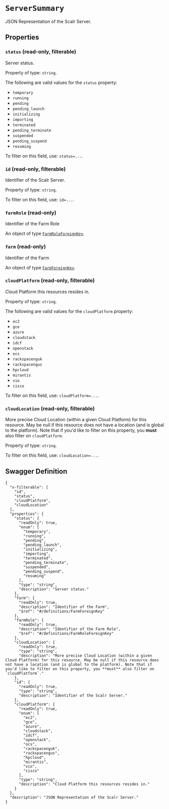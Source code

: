 # `ServerSummary` #

JSON Representation of the Scalr Server.





## Properties ##

### `status` (read-only, filterable) ###

Server status.


Property of type: `string`.

 
The following are valid values for the `status` property:
  + `temporary`
  + `running`
  + `pending`
  + `pending_launch`
  + `initializing`
  + `importing`
  + `terminated`
  + `pending_terminate`
  + `suspended`
  + `pending_suspend`
  + `resuming`

To filter on this field, use: `status=...`.


### `id` (read-only, filterable) ###

Identifier of the Scalr Server.


Property of type: `string`.


To filter on this field, use: `id=...`.


### `farmRole` (read-only) ###

Identifier of the Farm Role


An object of type [`FarmRoleForeignKey`](./../definitions/FarmRoleForeignKey.mkd).



### `farm` (read-only) ###

Identifier of the Farm


An object of type [`FarmForeignKey`](./../definitions/FarmForeignKey.mkd).



### `cloudPlatform` (read-only, filterable) ###

Cloud Platform this resources resides in.


Property of type: `string`.

 
The following are valid values for the `cloudPlatform` property:
  + `ec2`
  + `gce`
  + `azure`
  + `cloudstack`
  + `idcf`
  + `openstack`
  + `ocs`
  + `rackspacenguk`
  + `rackspacengus`
  + `hpcloud`
  + `mirantis`
  + `vio`
  + `cisco`

To filter on this field, use: `cloudPlatform=...`.


### `cloudLocation` (read-only, filterable) ###

More precise Cloud Location (within a given Cloud Platform) for this resource. May be null if this resource does not have a location (and is global to the platform). Note that if you'd like to filter on this property, you **must** also filter on `cloudPlatform`.


Property of type: `string`.


To filter on this field, use: `cloudLocation=...`.





## Swagger Definition ##

    {
      "x-filterable": [
        "id", 
        "status", 
        "cloudPlatform", 
        "cloudLocation"
      ], 
      "properties": {
        "status": {
          "readOnly": true, 
          "enum": [
            "temporary", 
            "running", 
            "pending", 
            "pending_launch", 
            "initializing", 
            "importing", 
            "terminated", 
            "pending_terminate", 
            "suspended", 
            "pending_suspend", 
            "resuming"
          ], 
          "type": "string", 
          "description": "Server status."
        }, 
        "farm": {
          "readOnly": true, 
          "description": "Identifier of the Farm", 
          "$ref": "#/definitions/FarmForeignKey"
        }, 
        "farmRole": {
          "readOnly": true, 
          "description": "Identifier of the Farm Role", 
          "$ref": "#/definitions/FarmRoleForeignKey"
        }, 
        "cloudLocation": {
          "readOnly": true, 
          "type": "string", 
          "description": "More precise Cloud Location (within a given Cloud Platform) for this resource. May be null if this resource does not have a location (and is global to the platform). Note that if you'd like to filter on this property, you **must** also filter on `cloudPlatform`."
        }, 
        "id": {
          "readOnly": true, 
          "type": "string", 
          "description": "Identifier of the Scalr Server."
        }, 
        "cloudPlatform": {
          "readOnly": true, 
          "enum": [
            "ec2", 
            "gce", 
            "azure", 
            "cloudstack", 
            "idcf", 
            "openstack", 
            "ocs", 
            "rackspacenguk", 
            "rackspacengus", 
            "hpcloud", 
            "mirantis", 
            "vio", 
            "cisco"
          ], 
          "type": "string", 
          "description": "Cloud Platform this resources resides in."
        }
      }, 
      "description": "JSON Representation of the Scalr Server."
    }
